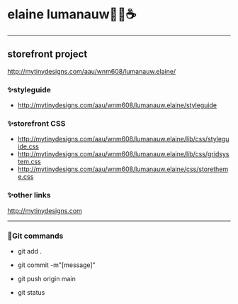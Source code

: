 # elaine lumanauw👩‍💻☕
---

## storefront project
http://mytinydesigns.com/aau/wnm608/lumanauw.elaine/

### ✨styleguide
- http://mytinydesigns.com/aau/wnm608/lumanauw.elaine/styleguide

### ✨storefront CSS
- http://mytinydesigns.com/aau/wnm608/lumanauw.elaine/lib/css/styleguide.css
- http://mytinydesigns.com/aau/wnm608/lumanauw.elaine/lib/css/gridsystem.css
- http://mytinydesigns.com/aau/wnm608/lumanauw.elaine/css/storetheme.css

### ✨other links
http://mytinydesigns.com


---
### 📝Git commands
- git add .
- git commit -m"[message]"
- git push origin main

- git status